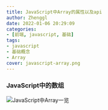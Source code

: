 ```yaml
---
title: JavaScript中Array的属性以及api
author: Zhenggl
date: 2022-01-06 20:29:09
categories:
- [前端, javascript, 基础]
tags:
- javascript
- 基础概念
- Array
cover: javascript-array.png
---
```


### JavaScript中的数组

![JavaScript中Array一览](JavaScript中的数组.png)
